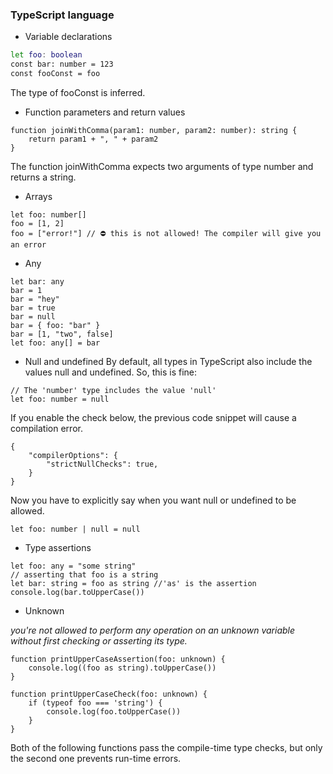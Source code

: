 ### TypeScript language
- Variable declarations
``` bash
let foo: boolean
const bar: number = 123
const fooConst = foo 
```
The type of fooConst is inferred.

- Function parameters and return values
```
function joinWithComma(param1: number, param2: number): string {
    return param1 + ", " + param2
}
```
The function joinWithComma expects two arguments of type number and returns a string.

- Arrays

```
let foo: number[]
foo = [1, 2]
foo = ["error!"] // ⛔ this is not allowed! The compiler will give you an error
```

- Any
```
let bar: any
bar = 1
bar = "hey"
bar = true
bar = null
bar = { foo: "bar" }
bar = [1, "two", false]
let foo: any[] = bar
```

- Null and undefined
By default, all types in TypeScript also include the values null and undefined. So, this is fine:
```
// The 'number' type includes the value 'null'
let foo: number = null
```
If you enable the check below, the previous code snippet will cause a compilation error.
```
{
    "compilerOptions": {
        "strictNullChecks": true,
    }
}
```
Now you have to explicitly say when you want null or undefined to be allowed.
```
let foo: number | null = null
```

- Type assertions
```
let foo: any = "some string"
// asserting that foo is a string
let bar: string = foo as string //'as' is the assertion
console.log(bar.toUpperCase())
```

- Unknown

*you're not allowed to perform any operation on an unknown variable without first checking or asserting its type.*
```
function printUpperCaseAssertion(foo: unknown) {
    console.log((foo as string).toUpperCase())
}

function printUpperCaseCheck(foo: unknown) {
    if (typeof foo === 'string') {
        console.log(foo.toUpperCase())
    }
}
```
Both of the following functions pass the compile-time type checks, but only the second one prevents run-time errors.
